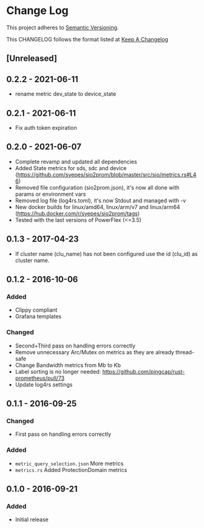 # Change Log

This project adheres to [Semantic Versioning](http://semver.org/).

This CHANGELOG follows the format listed at [Keep A Changelog](http://keepachangelog.com/)

## [Unreleased]

## 0.2.2 - 2021-06-11

- rename metric dev_state to device_state

## 0.2.1 - 2021-06-11

- Fix auth token expiration

## 0.2.0 - 2021-06-07

- Complete revamp and updated all dependencies
- Added State metrics for sds, sdc and device (https://github.com/syepes/sio2prom/blob/master/src/sio/metrics.rs#L46)
- Removed file configuration (sio2prom.json), it's now all done with params or environment vars
- Removed log file (log4rs.toml), it's now Stdout and managed with -v
- New docker builds for linux/amd64, linux/arm/v7 and linux/arm64 (https://hub.docker.com/r/syepes/sio2prom/tags)
- Tested with the last versions of PowerFlex (<=3.5)

## 0.1.3 - 2017-04-23

- If cluster name (clu_name) has not been configured use the id (clu_id) as cluster name.

## 0.1.2 - 2016-10-06

### Added

- Clippy compliant
- Grafana templates

### Changed

- Second+Third pass on handling errors correctly
- Remove unnecessary Arc/Mutex on metrics as they are already thread-safe
- Change Bandwidth metrics from Mb to Kb
- Label sorting is no longer needed: https://github.com/pingcap/rust-prometheus/pull/73
- Update log4rs settings

## 0.1.1 - 2016-09-25

### Changed

- First pass on handling errors correctly

### Added

- `metric_query_selection.json` More metrics
- `metrics.rs` Added ProtectionDomain metrics

## 0.1.0 - 2016-09-21

### Added

- Initial release
